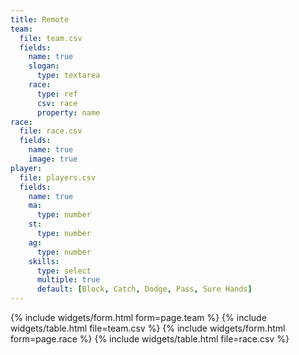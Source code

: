 ```yaml
---
title: Remote
team:
  file: team.csv
  fields:
    name: true
    slogan:
      type: textarea
    race:
      type: ref
      csv: race
      property: name
race:
  file: race.csv
  fields:
    name: true
    image: true
player:
  file: players.csv
  fields:
    name: true
    ma:
      type: number
    st:
      type: number
    ag:
      type: number
    skills:
      type: select
      multiple: true
      default: [Block, Catch, Dodge, Pass, Sure Hands]
---
```

{% include widgets/form.html form=page.team %}
{% include widgets/table.html file=team.csv %}
{% include widgets/form.html form=page.race %}
{% include widgets/table.html file=race.csv %}
